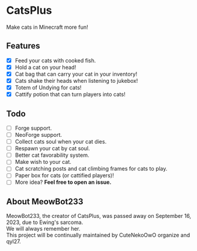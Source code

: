 # CatsPlus
Make cats in Minecraft more fun!  

## Features
- [x] Feed your cats with cooked fish.
- [x] Hold a cat on your head!
- [x] Cat bag that can carry your cat in your inventory!
- [x] Cats shake their heads when listening to jukebox!
- [x] Totem of Undying for cats!
- [x] Cattify potion that can turn players into cats!

## Todo
- [ ] Forge support.
- [ ] NeoForge support.
- [ ] Collect cats soul when your cat dies.
- [ ] Respawn your cat by cat soul.
- [ ] Better cat favorability system.
- [ ] Make wish to your cat.
- [ ] Cat scratching posts and cat climbing frames for cats to play.
- [ ] Paper box for cats (or cattified players)! 
- [ ] More idea? **Feel free to open an issue.**

## About MeowBot233
MeowBot233, the creator of CatsPlus, was passed away on September 16, 2023, due to Ewing's sarcoma.   
We will always remember her.   
This project will be continually maintained by CuteNekoOwO organize and qyl27. 
